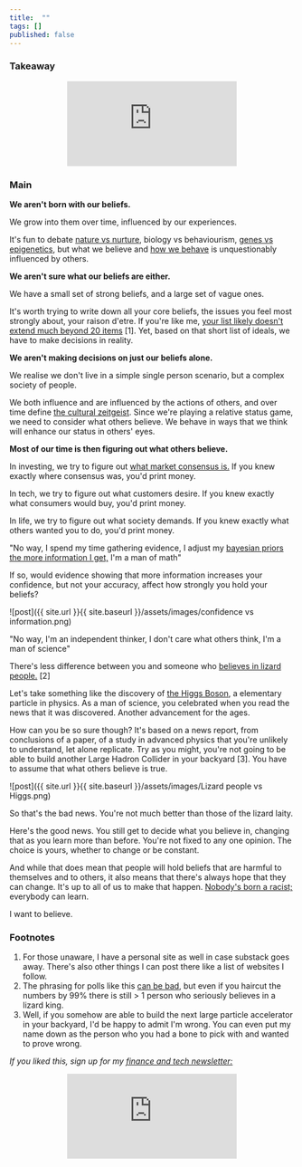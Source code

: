 ```yaml
---
title:  ""  
tags: []
published: false
---
```


### Takeaway

<style>
      .iframe-container {
        overflow: hidden;        
        padding-top: 50%; <!-- Calculated from the aspect ration of the content (in case of 16:9 it is 9/16= 0.5625) -->
        position: relative;
      }
      .iframe-container iframe { 
         border: 0;
         height: 100%; <!-- Finally, width and height are set to 100% so the iframe takes up 100% of the containers space. -->
         left: 0;
         position: absolute;
         top: 0;
         width: 100%;
         display: block;
         margin: 0 auto; <!-- center image -->
      }
      <!-- 4x3 Aspect Ratio -->
      .iframe-container-4x3 {
        padding-top: 75%;
      }
</style> 

<div class="iframe-container-4x3">
  <p align="center"><iframe src="https://avoidboringpeople.substack.com/embed" frameborder="0" scrolling="no"> </iframe></p>
</div>

### Main

**We aren't born with our beliefs.**

We grow into them over time, influenced by our experiences. 

It's fun to debate [nature vs nurture](https://www.simplypsychology.org/naturevsnurture.html "nature"), biology vs behaviourism, [genes vs epigenetics](https://www.whatisepigenetics.com/what-is-epigenetics/ "epigenetics"), but what we believe and [how we behave](https://www.amazon.com/dp/0143110918/ref=dp-kindle-redirect?_encoding=UTF8&btkr=1 "behave") is unquestionably influenced by others.

**We aren't sure what our beliefs are either.**

We have a small set of strong beliefs, and a large set of vague ones.

It's worth trying to write down all your core beliefs, the issues you feel most strongly about, your raison d'etre. If you're like me, [your list likely doesn't extend much beyond 20 items](https://www.leonlinsx.com/about-me/ "me") \[1\]. Yet, based on that short list of ideals, we have to make decisions in reality.

**We aren't making decisions on just our beliefs alone.**

We realise we don't live in a simple single person scenario, but a complex society of people.

We both influence and are influenced by the actions of others, and over time define [the cultural zeitgeist](https://en.wikipedia.org/wiki/Zeitgeist "zeit"). Since we're playing a relative status game, we need to consider what others believe. We behave in ways that we think will enhance our status in others' eyes. 

**Most of our time is then figuring out what others believe.**

In investing, we try to figure out [what market consensus is.](https://avoidboringpeople.substack.com/p/relatively-speaking-the-billionaire?r=1b9e6&utm_campaign=post&utm_medium=web&utm_source=copy "cons") If you knew exactly where consensus was, you'd print money.

In tech, we try to figure out what customers desire. If you knew exactly what consumers would buy, you'd print money.

In life, we try to figure out what society demands. If you knew exactly what others wanted you to do, you'd print money.

"No way, I spend my time gathering evidence, I adjust my [bayesian priors the more information I get,](https://en.wikipedia.org/wiki/Prior_probability "bayes") I'm a man of math"

If so, would evidence showing that more information increases your confidence, but not your accuracy, affect how strongly you hold your beliefs? 

![post]({{ site.url }}{{ site.baseurl }}/assets/images/confidence vs information.png)

"No way, I'm an independent thinker, I don't care what others think, I'm a man of science"

There's less difference between you and someone who [believes in lizard people.](https://en.wikipedia.org/wiki/Reptilian_conspiracy_theory "lizards") \[2\] 

Let's take something like the discovery of [the Higgs Boson](https://home.cern/science/physics/higgs-boson "Higgs"), a elementary particle in physics. As a man of science, you celebrated when you read the news that it was discovered. Another advancement for the ages.

How can you be so sure though? It's based on a news report, from conclusions of a paper, of a study in advanced physics that you're unlikely to understand, let alone replicate. Try as you might, you're not going to be able to build another Large Hadron Collider in your backyard \[3\]. You have to assume that what others believe is true.  

![post]({{ site.url }}{{ site.baseurl }}/assets/images/Lizard people vs Higgs.png)

So that's the bad news. You're not much better than those of the lizard laity.

Here's the good news. You still get to decide what you believe in, changing that as you learn more than before. You're not fixed to any one opinion. The choice is yours, whether to change or be constant.

And while that does mean that people will hold beliefs that are harmful to themselves and to others, it also means that there's always hope that they can change. It's up to all of us to make that happen. [Nobody's born a racist;](https://www.youtube.com/watch?v=4QJIu15VjQg&feature=youtu.be&t=243 "racist") everybody can learn.

I want to believe.

### Footnotes

1. For those unaware, I have a personal site as well in case substack goes away. There's also other things I can post there like a list of websites I follow.
2. The phrasing for polls like this [can be bad](https://slatestarcodex.com/2020/05/28/bush-did-north-dakota/ "poll"), but even if you haircut the numbers by 99% there is still > 1 person who seriously believes in a lizard king.
3. Well, if you somehow are able to build the next large particle accelerator in your backyard, I'd be happy to admit I'm wrong. You can even put my name down as the person who you had a bone to pick with and wanted to prove wrong.

*If you liked this, sign up for my [finance and tech newsletter:](https://avoidboringpeople.substack.com/ "ABP")*

<div class="iframe-container-4x3">
  <p align="center"><iframe src="https://avoidboringpeople.substack.com/embed" frameborder="0" scrolling="no"> </iframe></p>
</div>
